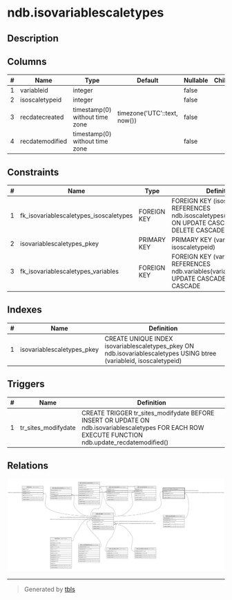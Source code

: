 # ndb.isovariablescaletypes

## Description

## Columns

| # | Name            | Type                           | Default                      | Nullable | Children | Parents                                   | Comment |
| - | --------------- | ------------------------------ | ---------------------------- | -------- | -------- | ----------------------------------------- | ------- |
| 1 | variableid      | integer                        |                              | false    |          | [ndb.variables](ndb.variables.md)         |         |
| 2 | isoscaletypeid  | integer                        |                              | false    |          | [ndb.isoscaletypes](ndb.isoscaletypes.md) |         |
| 3 | recdatecreated  | timestamp(0) without time zone | timezone('UTC'::text, now()) | false    |          |                                           |         |
| 4 | recdatemodified | timestamp(0) without time zone |                              | false    |          |                                           |         |

## Constraints

| # | Name                                   | Type        | Definition                                                                                                    |
| - | -------------------------------------- | ----------- | ------------------------------------------------------------------------------------------------------------- |
| 1 | fk_isovariablescaletypes_isoscaletypes | FOREIGN KEY | FOREIGN KEY (isoscaletypeid) REFERENCES ndb.isoscaletypes(isoscaletypeid) ON UPDATE CASCADE ON DELETE CASCADE |
| 2 | isovariablescaletypes_pkey             | PRIMARY KEY | PRIMARY KEY (variableid, isoscaletypeid)                                                                      |
| 3 | fk_isovariablescaletypes_variables     | FOREIGN KEY | FOREIGN KEY (variableid) REFERENCES ndb.variables(variableid) ON UPDATE CASCADE ON DELETE CASCADE             |

## Indexes

| # | Name                       | Definition                                                                                                           |
| - | -------------------------- | -------------------------------------------------------------------------------------------------------------------- |
| 1 | isovariablescaletypes_pkey | CREATE UNIQUE INDEX isovariablescaletypes_pkey ON ndb.isovariablescaletypes USING btree (variableid, isoscaletypeid) |

## Triggers

| # | Name                | Definition                                                                                                                                         |
| - | ------------------- | -------------------------------------------------------------------------------------------------------------------------------------------------- |
| 1 | tr_sites_modifydate | CREATE TRIGGER tr_sites_modifydate BEFORE INSERT OR UPDATE ON ndb.isovariablescaletypes FOR EACH ROW EXECUTE FUNCTION ndb.update_recdatemodified() |

## Relations

![er](ndb.isovariablescaletypes.svg)

---

> Generated by [tbls](https://github.com/k1LoW/tbls)